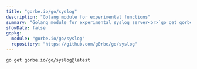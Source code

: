 ```yaml
---
title: "gorbe.io/go/syslog"
description: "Golang module for experimental functions"
summary: "Golang module for experimental syslog server<br>`go get gorbe.io/go/syslog`"
showDate: false
gopkg:
  module: "gorbe.io/go/syslog"
  repository: "https://github.com/g0rbe/go/syslog"
---
```


```bash
go get gorbe.io/go/syslog@latest
```
